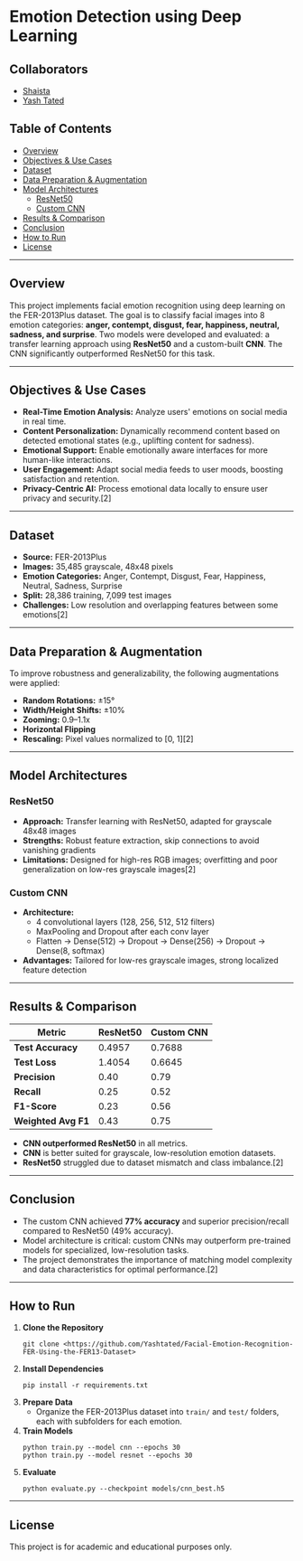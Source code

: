 # Emotion Detection using Deep Learning

## Collaborators

- [Shaista](https://github.com/AShaista)
- [Yash Tated](https://github.com/Yashtated)

## Table of Contents

- [Overview](#overview)
- [Objectives & Use Cases](#objectives--use-cases)
- [Dataset](#dataset)
- [Data Preparation & Augmentation](#data-preparation--augmentation)
- [Model Architectures](#model-architectures)
  - [ResNet50](#resnet50)
  - [Custom CNN](#custom-cnn)
- [Results & Comparison](#results--comparison)
- [Conclusion](#conclusion)
- [How to Run](#how-to-run)
- [License](#license)

---

## Overview

This project implements facial emotion recognition using deep learning on the FER-2013Plus dataset. The goal is to classify facial images into 8 emotion categories: **anger, contempt, disgust, fear, happiness, neutral, sadness, and surprise**. Two models were developed and evaluated: a transfer learning approach using **ResNet50** and a custom-built **CNN**. The CNN significantly outperformed ResNet50 for this task.

---

## Objectives & Use Cases

- **Real-Time Emotion Analysis:** Analyze users' emotions on social media in real time.
- **Content Personalization:** Dynamically recommend content based on detected emotional states (e.g., uplifting content for sadness).
- **Emotional Support:** Enable emotionally aware interfaces for more human-like interactions.
- **User Engagement:** Adapt social media feeds to user moods, boosting satisfaction and retention.
- **Privacy-Centric AI:** Process emotional data locally to ensure user privacy and security.[2]

---

## Dataset

- **Source:** FER-2013Plus
- **Images:** 35,485 grayscale, 48x48 pixels
- **Emotion Categories:** Anger, Contempt, Disgust, Fear, Happiness, Neutral, Sadness, Surprise
- **Split:** 28,386 training, 7,099 test images
- **Challenges:** Low resolution and overlapping features between some emotions[2]

---

## Data Preparation & Augmentation

To improve robustness and generalizability, the following augmentations were applied:
- **Random Rotations:** ±15°
- **Width/Height Shifts:** ±10%
- **Zooming:** 0.9–1.1x
- **Horizontal Flipping**
- **Rescaling:** Pixel values normalized to [0, 1][2]

---

## Model Architectures

### ResNet50

- **Approach:** Transfer learning with ResNet50, adapted for grayscale 48x48 images
- **Strengths:** Robust feature extraction, skip connections to avoid vanishing gradients
- **Limitations:** Designed for high-res RGB images; overfitting and poor generalization on low-res grayscale images[2]

### Custom CNN

- **Architecture:**
  - 4 convolutional layers (128, 256, 512, 512 filters)
  - MaxPooling and Dropout after each conv layer
  - Flatten → Dense(512) → Dropout → Dense(256) → Dropout → Dense(8, softmax)
- **Advantages:** Tailored for low-res grayscale images, strong localized feature detection


---

## Results & Comparison

| Metric           | ResNet50 | Custom CNN |
|------------------|---------|------------|
| **Test Accuracy**| 0.4957  | 0.7688     |
| **Test Loss**    | 1.4054  | 0.6645     |
| **Precision**    | 0.40    | 0.79       |
| **Recall**       | 0.25    | 0.52       |
| **F1-Score**     | 0.23    | 0.56       |
| **Weighted Avg F1** | 0.43 | 0.75       |

- **CNN outperformed ResNet50** in all metrics.
- **CNN** is better suited for grayscale, low-resolution emotion datasets.
- **ResNet50** struggled due to dataset mismatch and class imbalance.[2]

---

## Conclusion

- The custom CNN achieved **77% accuracy** and superior precision/recall compared to ResNet50 (49% accuracy).
- Model architecture is critical: custom CNNs may outperform pre-trained models for specialized, low-resolution tasks.
- The project demonstrates the importance of matching model complexity and data characteristics for optimal performance.[2]

---

## How to Run

1. **Clone the Repository**
    ```
    git clone <https://github.com/Yashtated/Facial-Emotion-Recognition-FER-Using-the-FER13-Dataset>
    ```
2. **Install Dependencies**
    ```
    pip install -r requirements.txt
    ```
3. **Prepare Data**
    - Organize the FER-2013Plus dataset into `train/` and `test/` folders, each with subfolders for each emotion.
4. **Train Models**
    ```
    python train.py --model cnn --epochs 30
    python train.py --model resnet --epochs 30
    ```
5. **Evaluate**
    ```
    python evaluate.py --checkpoint models/cnn_best.h5
    ```

---

## License

This project is for academic and educational purposes only.


